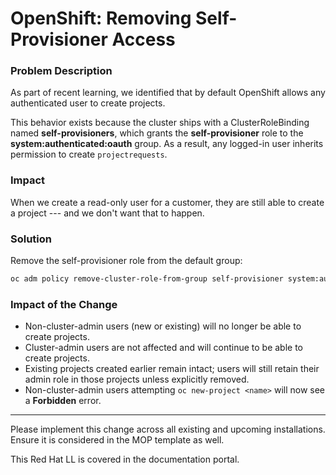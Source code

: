 # OpenShift: Removing Self-Provisioner Access

### Problem Description

As part of recent learning, we identified that by default OpenShift
allows any authenticated user to create projects.

This behavior exists because the cluster ships with a ClusterRoleBinding
named **self-provisioners**, which grants the **self-provisioner** role
to the **system:authenticated:oauth** group. As a result, any logged-in
user inherits permission to create `projectrequests`.

### Impact

When we create a read-only user for a customer, they are still able to
create a project --- and we don't want that to happen.

### Solution

Remove the self-provisioner role from the default group:

``` bash
oc adm policy remove-cluster-role-from-group self-provisioner system:authenticated:oauth
```

### Impact of the Change

-   Non-cluster-admin users (new or existing) will no longer be able to
    create projects.
-   Cluster-admin users are not affected and will continue to be able to
    create projects.
-   Existing projects created earlier remain intact; users will still
    retain their admin role in those projects unless explicitly
    removed.
-   Non-cluster-admin users attempting `oc new-project <name>` will now
    see a **Forbidden** error.

------------------------------------------------------------------------

Please implement this change across all existing and upcoming
installations. Ensure it is considered in the MOP template as well.

This Red Hat LL is covered in the documentation portal.
